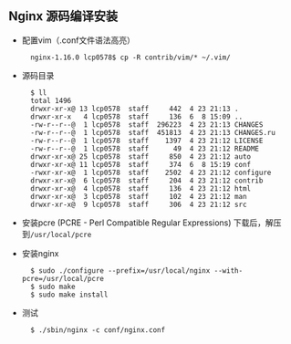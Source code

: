 ## Nginx 源码编译安装
- 配置vim（.conf文件语法高亮）

		nginx-1.16.0 lcp0578$ cp -R contrib/vim/* ~/.vim/
- 源码目录

		$ ll
        total 1496
        drwxr-xr-x@ 13 lcp0578  staff     442  4 23 21:13 .
        drwxr-xr-x   4 lcp0578  staff     136  6  8 15:09 ..
        -rw-r--r--@  1 lcp0578  staff  296223  4 23 21:13 CHANGES
        -rw-r--r--@  1 lcp0578  staff  451813  4 23 21:13 CHANGES.ru
        -rw-r--r--@  1 lcp0578  staff    1397  4 23 21:12 LICENSE
        -rw-r--r--@  1 lcp0578  staff      49  4 23 21:12 README
        drwxr-xr-x@ 25 lcp0578  staff     850  4 23 21:12 auto
        drwxr-xr-x@ 11 lcp0578  staff     374  6  8 15:19 conf
        -rwxr-xr-x@  1 lcp0578  staff    2502  4 23 21:12 configure
        drwxr-xr-x@  6 lcp0578  staff     204  4 23 21:12 contrib
        drwxr-xr-x@  4 lcp0578  staff     136  4 23 21:12 html
        drwxr-xr-x@  3 lcp0578  staff     102  4 23 21:12 man
        drwxr-xr-x@  9 lcp0578  staff     306  4 23 21:12 src
- 安装pcre (PCRE - Perl Compatible Regular Expressions)
	下载后，解压到`/usr/local/pcre`
- 安装nginx

		$ sudo ./configure --prefix=/usr/local/nginx --with-pcre=/usr/local/pcre
        $ sudo make
        $ sudo make install
- 测试

		$ ./sbin/nginx -c conf/nginx.conf